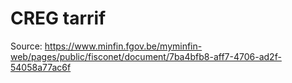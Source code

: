 # CREG tarrif

Source: https://www.minfin.fgov.be/myminfin-web/pages/public/fisconet/document/7ba4bfb8-aff7-4706-ad2f-54058a77ac6f
